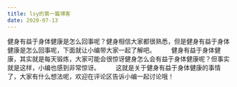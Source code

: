 ```yaml
---
title: lsy的第一篇博客
date: 2020-07-13
---
```

健身有益于身体健康是怎么回事呢？健身相信大家都很熟悉，但是健身有益于身体健康是怎么回事呢，下面就让小编带大家一起了解吧。
　　
健身有益于身体健康，其实就是每天锻炼，大家可能会很惊讶健身怎么会有益于身体健康呢？但事实就是这样，小编也感到非常惊讶。
　　
这就是关于健身有益于身体健康的事情了，大家有什么想法呢，欢迎在评论区告诉小编一起讨论哦！